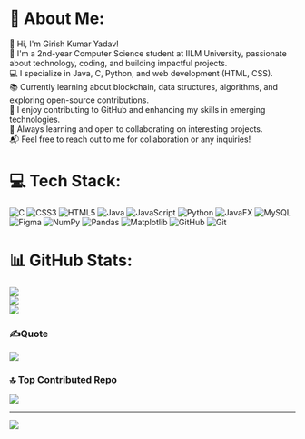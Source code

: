 # 💫 About Me:
👋 Hi, I'm Girish Kumar Yadav!<br>🚀 I'm a 2nd-year Computer Science student at IILM University, passionate about technology, coding, and building impactful projects.<br>💻 I specialize in Java, C, Python, and web development (HTML, CSS).<br>📚 Currently learning about blockchain, data structures, algorithms, and exploring open-source contributions.<br>🔧 I enjoy contributing to GitHub and enhancing my skills in emerging technologies.<br>🌱 Always learning and open to collaborating on interesting projects.<br>📬 Feel free to reach out to me for collaboration or any inquiries!


# 💻 Tech Stack:
![C](https://img.shields.io/badge/c-%2300599C.svg?style=for-the-badge&logo=c&logoColor=white) ![CSS3](https://img.shields.io/badge/css3-%231572B6.svg?style=for-the-badge&logo=css3&logoColor=white) ![HTML5](https://img.shields.io/badge/html5-%23E34F26.svg?style=for-the-badge&logo=html5&logoColor=white) ![Java](https://img.shields.io/badge/java-%23ED8B00.svg?style=for-the-badge&logo=openjdk&logoColor=white) ![JavaScript](https://img.shields.io/badge/javascript-%23323330.svg?style=for-the-badge&logo=javascript&logoColor=%23F7DF1E) ![Python](https://img.shields.io/badge/python-3670A0?style=for-the-badge&logo=python&logoColor=ffdd54) ![JavaFX](https://img.shields.io/badge/javafx-%23FF0000.svg?style=for-the-badge&logo=javafx&logoColor=white) ![MySQL](https://img.shields.io/badge/mysql-4479A1.svg?style=for-the-badge&logo=mysql&logoColor=white) ![Figma](https://img.shields.io/badge/figma-%23F24E1E.svg?style=for-the-badge&logo=figma&logoColor=white) ![NumPy](https://img.shields.io/badge/numpy-%23013243.svg?style=for-the-badge&logo=numpy&logoColor=white) ![Pandas](https://img.shields.io/badge/pandas-%23150458.svg?style=for-the-badge&logo=pandas&logoColor=white) ![Matplotlib](https://img.shields.io/badge/Matplotlib-%23ffffff.svg?style=for-the-badge&logo=Matplotlib&logoColor=black) ![GitHub](https://img.shields.io/badge/github-%23121011.svg?style=for-the-badge&logo=github&logoColor=white) ![Git](https://img.shields.io/badge/git-%23F05033.svg?style=for-the-badge&logo=git&logoColor=white)
# 📊 GitHub Stats:
![](https://github-readme-stats.vercel.app/api?username=GirishYadav-Dev&theme=dark&hide_border=false&include_all_commits=true&count_private=true)<br/>
![](https://github-readme-streak-stats.herokuapp.com/?user=GirishYadav-Dev&theme=dark&hide_border=false)<br/>
![](https://github-readme-stats.vercel.app/api/top-langs/?username=GirishYadav-Dev&theme=dark&hide_border=false&include_all_commits=true&count_private=true&layout=compact)

### ✍️Quote
![](https://quotes-github-readme.vercel.app/api?type=horizontal&theme=radical)

### 🔝 Top Contributed Repo
![](https://github-contributor-stats.vercel.app/api?username=GirishYadav-Dev&limit=5&theme=dark&combine_all_yearly_contributions=true)

---
[![](https://visitcount.itsvg.in/api?id=GirishYadav-Dev&icon=0&color=0)](https://visitcount.itsvg.in)

<!-- Proudly created with GPRM ( https://gprm.itsvg.in ) -->
